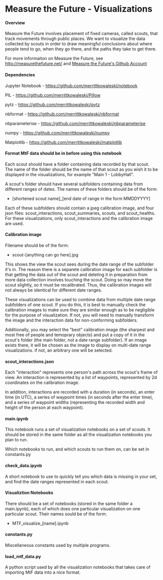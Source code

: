 # Measure the Future - Visualizations
#### Overview
Measure the Future involves placement of fixed cameras, called scouts, that track movements through public places.  We want to visualize the data collected by scouts in order to draw meaningful conclusions about where people tend to go, when they go there, and the paths they take to get there.

For more informaiton on Measure the Future, see http://measurethefuture.net/ and [Measure the Future's Github Account](https://github.com/MeasureTheFuture)

#### Dependencies
Jupyter Notebook - https://github.com/merrittkowaleski/notebook

PIL - https://github.com/merrittkowaleski/Pillow

pytz - https://github.com/merrittkowaleski/pytz

nbformat - https://github.com/merrittkowaleski/nbformat

nbparameterise - https://github.com/merrittkowaleski/nbparameterise

numpy - https://github.com/merrittkowaleski/numpy 

Matplotlib - https://github.com/merrittkowaleski/matplotlib

#### Format MtF data should be in before using this notebook
Each scout should have a folder containing data recorded by that scout.  The name of the folder should be the name of that scout as you wish it to be displayed in the visualizations, for example "Main 1 - LobbyHall".

A scout's folder should have several subfolders containing data from different ranges of dates.  The names of these folders should be of the form:
* \[shortened scout name]\_\[end date of range in the form MMDDYYYY]

Each of these subfolders should contain a jpeg calibration image, and four json files: scout_interactions, scout_summaries, scouts, and scout_healths.  For these visualizations, only scout_interactions and the calibration image are used.

#### Calibration image
Filename should be of the form:
* scout-\[anything can go here].jpg

This shows the view the scout sees during the date range of the subfolder it's in.  The reason there is a separete calibration image for each subfolder is that getting the data out of the scout and deleting it in preparation from more data collection involves touching the scout.  Doing so may move the scout slightly, so it must be recalibrated.  Thus, the calibration images will not always be identical for different date ranges.

These visualizations can be used to combine data from multiple date range subfolders of one scout.  If you do this, it is best to manually check the calibration images to make sure they are similar enough as to be negligible for the purpose of visualization.  If not, you will need to manually transform the image and the interaction data for non-conforming subfolders.

Additionally, you may select the "best" calibration image (the sharpest and most free of people and temoprary objects) and put a copy of it in the scout's folder (the main folder, not a date range subfolder).  If an image exists there, it will be chosen as the image to display on multi-date range visualizations. if not, an arbitrary one will be selected.

#### scout_interactions.json
Each "interaction" represents one person's path across the scout's frame of view.  An interaction is represented by a list of waypoints, represented by 2d coordinates on the calibration image.  

In addition, interactions are recorded with a duration (in seconds), an enter time (in UTC), a series of waypoint times (in seconds after the enter time), and a series of waypoint widths (representing the recorded width and height of the person at each waypoint).

#### main.ipynb
This notebook runs a set of visualization notebooks on a set of scouts.  It should be stored in the same folder as all the visualization notebooks you plan to run.

Which notebooks to run, and which scouts to run them on, can be set in constants.py

#### check_data.ipynb
A short notebook to use to quickly tell you which data is missing in your set, and find the date ranges represented in each scout.

#### Visualiztion Notebooks
There should be a set of notebooks (stored in the same folder a main.ipynb), each of which does one particular visualization on one particular scout.  Their names sould be of the form:
* MTF\_visualize\_\[name].ipynb

#### constants.py
Miscellaneous constants used by multiple programs.

#### load_mtf_data.py
A python script used by all the visualization notebooks that takes care of importing MtF data into a nice format.
